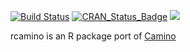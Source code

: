 [![Build Status](https://travis-ci.org/muschellij2/rcamino.svg?branch=master)](https://travis-ci.org/muschellij2/rcamino)
[![CRAN_Status_Badge](http://www.r-pkg.org/badges/version/rcamino)](http://cran.rstudio.com/web/packages/rcamino/index.html)
[![](http://cranlogs.r-pkg.org/badges/grand-total/rcamino)](http://cran.rstudio.com/web/packages/rcamino/index.html)


rcamino is an R package port of [Camino](http://camino.cs.ucl.ac.uk/)
